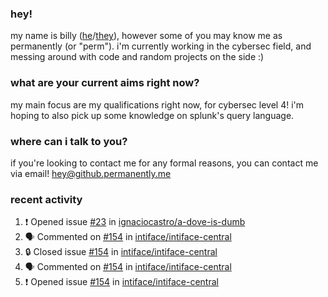### hey!
my name is billy ([he](https://en.pronouns.page/he/him)/[they](https://en.pronouns.page/they/them)), however some of you may know me as permanently (or "perm"). i'm currently working in the cybersec field, and messing around with code and random projects on the side :)

### what are your current aims right now?
my main focus are my qualifications right now, for cybersec level 4! i'm hoping to also pick up some knowledge on splunk's query language.

### where can i talk to you?
if you're looking to contact me for any formal reasons, you can contact me via email! [hey@github.permanently.me](mailto:hey@github.permanently.me)

### recent activity
<!--START_SECTION:activity-->
1. ❗ Opened issue [#23](https://github.com/ignaciocastro/a-dove-is-dumb/issues/23) in [ignaciocastro/a-dove-is-dumb](https://github.com/ignaciocastro/a-dove-is-dumb)
2. 🗣 Commented on [#154](https://github.com/intiface/intiface-central/issues/154#issuecomment-2392376969) in [intiface/intiface-central](https://github.com/intiface/intiface-central)
3. 🔒 Closed issue [#154](https://github.com/intiface/intiface-central/issues/154) in [intiface/intiface-central](https://github.com/intiface/intiface-central)
4. 🗣 Commented on [#154](https://github.com/intiface/intiface-central/issues/154#issuecomment-2391835430) in [intiface/intiface-central](https://github.com/intiface/intiface-central)
5. ❗ Opened issue [#154](https://github.com/intiface/intiface-central/issues/154) in [intiface/intiface-central](https://github.com/intiface/intiface-central)
<!--END_SECTION:activity-->

